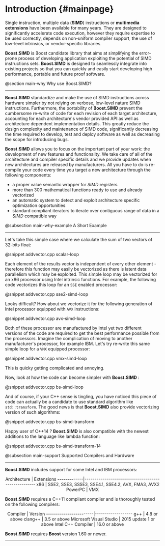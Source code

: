 Introduction {#mainpage}
=========

Single instruction, multiple data (__SIMD__) instructions or **multimedia extensions** have been available
for many years. They are designed to significantly accelerate code execution, however they require expertise
to be used correctly, depends on non-uniform compiler support, the use of low-level intrinsics, or vendor-specific
libraries.

**Boost.SIMD** is Boost candidate library that aims at simplifying the error-prone process of developing
application exploiting the potential of SIMD instructions sets. **Boost.SIMD** is designed to seamlessly
integrate into existing projects so that you can quickly and easily start developing high performance,
portable and future proof software.

@section main-why Why use Boost.SIMD?

-------------------------------------

**Boost.SIMD** standardize and make the use of SIMD instructions across hardware simpler by not
relying on verbose, low-level nature SIMD instructions. Furthermore, the portability of **Boost.SIMD**
prevent the cumbersome re-write of code for each revision of each target architecture, accounting for
each architecture's vendor provided API as well as architecture dependent implementation details.
This greatly reduce the design complexity and maintenance of SIMD code, significantly decreasing
the time required to develop, test and deploy software as well as decreasing the scope for introducing bugs.

**Boost.SIMD** allows you to focus on the important part of your work: the development of new features
and functionality. We take care of all of the architecture and compiler specific details and we provide
updates when new architectures are released by manufacturers. All you have to do is re-compile your code
every time you target a new architecture through the following components:

  + a proper value semantic wrapper for _SIMD_ registers
  + more than 300 mathematical functions ready to use and already vectorized
  + an automatic system to detect and exploit architecture specific optimization opportunities
  + standard compliant iterators to iterate over contiguous range of data in a _SIMD_ compatible way

@subsection main-why-example A Short Example

-------------------------------------

Let's take this simple case where we calculate the sum of two vectors of 32-bits float:

@snippet addvector.cpp scalar-loop

Each element of the results vector is independent of every other element - therefore this function may easily be vectorized as there is latent data parallelism which may be exploited. This simple loop may be vectorized for an x86 processor using Intel intrinsic functions. For example, the following code vectorizes this loop for an `SSE` enabled processor:

@snippet addvector.cpp sse2-simd-loop

Looks difficult? How about we vectorize it for the following generation of Intel processor equipped with `AVX` instructions:

@snippet addvector.cpp avx-simd-loop

Both of these processor are manufactured by Intel yet two different versions of the code are required to get the best performance possible from the processors. Imagine the complication of moving to another manufacturer's processor, for example IBM. Let's try re-write this same simple loop for a `VMX` equipped processor:

@snippet addvector.cpp vmx-simd-loop

This is quicky getting complicated and annoying.

Now, look at how the code can become simpler with **Boost.SIMD** :

@snippet addvector.cpp bs-simd-loop

And of course, if your C++ sense is tingling, you have noticed this piece of code can actually be
a candidate to use standard algorithm like `std::transform`. The good news is that **Boost.SIMD**
also provide vectorizing version of such algorithms:

@snippet addvector.cpp bs-simd-transform

Happy user of C++14 ? **Boost.SIMD** is also compatible with the newest additions to the language like
lambda function:

@snippet addvector.cpp bs-simd-transform-14

@subsection main-support Supported Compilers and Hardware

-------------------------------------------------------------

**Boost.SIMD** includes support for some Intel and IBM processors:

<center>
Architecture | Extensions
-------------|-----------------------------------------------------
x86          | SSE2, SSE3, SSSE3, SSE4.1, SSE4.2, AVX, FMA3, AVX2
PowerPC      | VMX
</center>

**Boost.SIMD** requires a C++11 compliant compiler and is thoroughly tested on the following compilers:

<center>
Compiler                | Version
------------------------|-------------------
g++                     | 4.8 or above
clang++                 | 3.5 or above
Microsoft Visual Studio | 2015 update 1 or above
Intel C++ Compiler      | 16.0 or above
</center>

**Boost.SIMD** requires **Boost** version 1.60 or newer.

----------------------------------------------------------------------------------------------------

